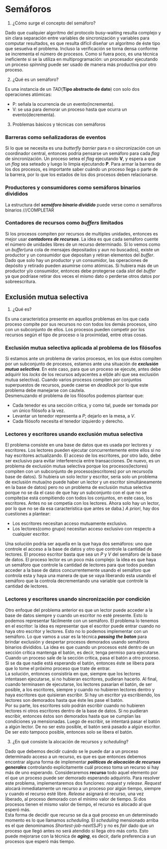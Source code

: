 # Semáforos

1. ¿Cómo surge el concepto del semáforo?

Dado que cualquier algoritmo del protocolo busy-waiting resulta complejo y sin clara separación entre variables de sincronización y variables para computar resultados, es que resulta difícil diseñar un algoritmo de éste tipo que sesuelva el problema. Incluso la verificación se torna densa conforme se incrementa el número de procesos. Como si fuera poco, es una técnica ineficiente si se la utiliza en multiprogramación: un procesador ejecutando un proceso *spinning* puede ser usado de manera más productiva por otro proceso.

2. ¿Qué es un semáforo?

Es una instancia de un *TAD*(**Tipo abstracto de dato**) con solo dos operaciones atómicas:
* P: señala la ocurrencia de un evento(incrementa).
* V: se usa para demorar un proceso hasta que ocurra un evento(decrementa).

3. Problemas básicos y técnicas con semáforos

### Barreras como señalizadoras de eventos

Si lo que se necesita es una *butterfly barrier* para *n* o sincronización con un coordinador central, entonces podría pensarse un semáforo para cada *flag* de sincronización. Un proceso setea el *flag* ejecutando **V**, y espera a que un *flag* sea seteado y luego lo limpia ejecutando **P**. Para armar la barrera de los dos procesos, es importante saber cuándo un proceso llega o parte de la barrera, por lo que los estados de los dos procesos deben relacionarse.

### Productores y consumidores como semáforos binarios divididos

La estructura del ***semáforo binario dividido*** puede verse como *n* semáforos binarios
///COMPLETAR

### Contadores de recursos como *buffers* limitados

Si los procesos compiten por recursos de multiples unidades, entonces es mejor usar ***contadores de recursos***. La idea es que cada semáforo cuente el número de unidades libres de un recurso determinado. Si lo vemos como un *buffer*(una cola de mensajes depositados y aun no buscados), existe un productor y un consumidor que depositan y retiran elementos del *buffer*. Dado que solo hay un productor y un consumidor, las operaciones de depósito y retirado pueden asumirse como atómicas. Si hubiera más de un productor y/o consumidor, entonces debe protegerse cada *slot* del *buffer* ya que podríase retirar dos veces el mismo dato o perderse otros datos por sobreescritura.

## Exclusión mutua selectiva

1. ¿Qué es?

Es una característica presente en aquellos problemas en los que cada proceso compite por sus recursos no con todos los demás procesos, sino con un subconjunto de ellos. Los procesos pueden competir por los recursos según el tipo de proceso o la proximidad, entre otras cosas.

### Exclusión mutua selectiva aplicada al problema de los filósofos

Si estamos ante un problema de varios procesos, en los que éstos compiten por un subconjunto de procesos, estamos ante una situación de ***exclusión mutua selectiva***. En este caso, para que un proceso se ejecute, antes debe adquirir los *locks* de los recursos adyacentes a el(de ahí que sea exclusión mutua selectiva). Cuando varios procesos compiten por conjuntos superpuestos de recursos, puede caerse en *deadlock* por lo que este problema debe manejarse con cautela.  
Desmenuzando el problema de los filósofos podemos plantear que:
* Cada tenedor es una sección crítica, y como tal, puede ser tomada por un único filósofo a la vez.
* Levantar un tenedor representa a *P*; dejarlo en la mesa, a *V*.
* Cada filósofo necesita el tenedor izquierdo y derecho.

### Lectores y escritores usando exclusión mutua selectiva

El problema consiste en una base de datos que es usada por lectores y escritores. Los lectores pueden ejecutar concurrentemente entre ellos si no hay escritores actualizando. El acceso de los escritores, por otro lado, debe ser exclusivo para evitar interferencia entre transacciones. De nuevo, es un problema de exclusión mutua selectiva porque los procesos(lectores) compiten con un subconjunto de procesos(escritores) por un recurso(la base de datos). Si hubiera un solo lector y escritor, sería solo un problema de exclusión mutua(no puede haber un lector y un escritor simultáneamente en la base de datos) pero no un problema de exclusión mutua selectiva porque no se da el caso de que hay un subconjunto con el que no se compite(se está compitiendo con todos los conjuntos, en este caso, los escritores. Antes no se competía con los lectores. Ahora solo hay un lector, por lo que no se da esa característica que antes se daba.)
*A priori*, hay dos cuestiones a plantear:
* Los escritores necesitan acceso mutuamente exclusivo.
* Los lectores(como grupo) necesitan acceso exclusivo con respecto a cualquier escritor.

Una solución podría ser aquella en la que haya dos semáforos: uno que controle el acceso a la base de datos y otro que controle la cantidad de lectores. El proceso escritor basta que sea un *P* y *V* del semáforo de la base de datos. El proceso lector es un poco más complejo: la idea es que haya un semáforo que controle la cantidad de lectores para que todos puedan acceder a la base de datos concurrentemente usando el semáforo que controla esta y haya una manera de que se vaya liberando esta usando el semáforo que la controla decrementando una variable que controle la cantidad de lectores.

### Lectores y escritores usando sincronización por condición

Otro enfoque del problema anterior es que un lector puede acceder a la base de datos siempre y cuando un escritor no esté presente. Esto lo podemos representar fácilmente con un semáforo. El problema lo tenemos en el escritor: la idea es representar que el escritor puede entrar cuando no haya otro escritor y lectores. Esto no lo podemos implementar con un semáforo. Lo que vamos a usar es la técnica ***passing the baton*** para brindar exclusión y despertar procesos demorados usando semáforos binarios divididos. La idea es que cuando un procesos esté dentro de un sección crítica mantenga el batón, es decir, tenga permiso para ejecutarse. Cuando un proceso sale de la sección crítica, pasa el batón a otro proceso. Si se da que nadie está esperando el batón, entonces éste se libera para que lo tome el próximo proceso que trate de entrar.  
La solución, entonces consistiría en que, siempre que los lectores intentasen ejecutarse, si no hubieran escritores, pudieran hacerlo. Al final, cuando terminasen de ejecutarse, los lectores pasarían el batón, de ser posible, a los escritores, siempre y cuando no hubieren lectores dentro y haya escritores que quisieran escribir. Si hay un escritor ya escribiendo, los lectores son demorados hasta que éste les pase el batón.  
Por su parte, los escritores solo podrán escribir cuando no hubieren lectores ni otros escritores dentro de la base de datos. Si no pudieran escribir, entonces éstos son demorados hasta que se cumplan las condiciones ya mensionadas. Luego de escribir, se intentará pasar el batón a algún lector. De no ser esto posible, el batón será pasado a algún escritor. De ser esto tampoco posible, entonces solo se libera el batón.

3. ¿En qué consiste la alocación de recursos y *scheduling*?

Dado que debemos decidir cuándo se le puede dar a un proceso determinado acceso a un recurso, es que es que entonces debemos encontrar alguna forma de implementar ***políticas de alocación de recursos generales*** controlando explícitamente cuál proceso toma un recurso si hay más de uno esperando. Consideraremos **recurso** todo aquel elemento por el que un proceso puede ser demorado esperando adquirirlo. Para resolver este problema, implementaremos dos funciones: *request* y *release*. *Request* alocará inmediatamente un recurso a un proceso por algún tiempo, siempre y cuando el recurso esté libre. *Release* asignará el recurso, una vez liberado, al proceso demorado con el mínimo valor de tiempo. Si dos procesos tienen el mismo valor de tiempo, el recurso es alocado al que esperó más.  
Esta forma de decidir que recurso se da a qué proceso en un determinado momento es lo que llamamos *scheduling*. El *scheduling* mensionado arriba es el que denominamos *Shortest-job-next*(SJF) y no es *fair* dado que un proceso que llegó antes no será atendido si llega otro más corto. Esto puede mejorarse con la técnica de ***aging***, es decir, darle preferencia a un procesos que esperó más tiempo.